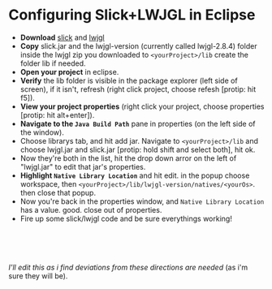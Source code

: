 Configuring Slick+LWJGL in Eclipse
===================================
+ __Download__ [slick](http://slick.cokeandcode.com/downloads/slick.jar) and [lwjgl](http://sourceforge.net/projects/java-game-lib/files/Official%20Releases/LWJGL%202.8.4/lwjgl-2.8.4.zip/download)
+ __Copy__ slick.jar and the lwjgl-version (currently called lwjgl-2.8.4) folder inside the lwjgl zip you downloaded to ```<yourProject>/lib``` create the folder lib if needed.
+ __Open your project__ in eclipse.
+ __Verify__ the lib folder is visible in the package explorer (left side of screen), if it isn't, refresh (right click project, choose refesh [protip: hit f5]).
+ __View your project properties__ (right click your project, choose properties [protip: hit alt+enter]).
+ __Navigate to the ```Java Build Path```__ pane in properties (on the left side of the window).
+ Choose librarys tab, and hit add jar. Navigate to ```<yourProject>/lib``` and choose lwjgl.jar and slick.jar [protip: hold shift and select both], hit ok.
+ Now they're both in the list, hit the drop down arror on the left of "lwjgl.jar" to edit that jar's properties.
+ __Highlight ```Native Library Location```__ and hit edit. in the popup choose workspace, then ```<yourProject>/lib/lwjgl-version/natives/<yourOs>```. then close that popup.
+ Now you're back in the properties window, and ```Native Library Location``` has a value. good. close out of properties.
+ Fire up some slick/lwjgl code and be sure everythings working!

<br>
<br>
<br>

_I'll edit this as i find deviations from these directions are needed_ (as i'm sure they will be).